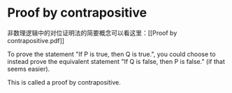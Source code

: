 # Proof by contrapositive

非数理逻辑中的对位证明法的简要概念可以看这里：[[Proof by contrapositive.pdf]]

To prove the statement "If P is true, then Q is true.", you could choose to instead prove the equivalent statement "If Q is false, then P is false." (if that seems easier).

This is called a proof by contrapositive.